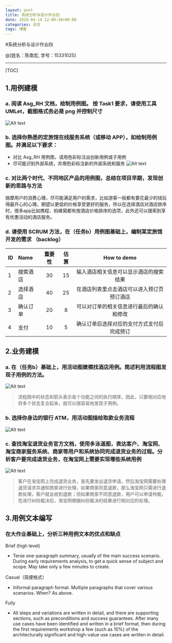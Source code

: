 ```yaml
---
layout: post
title: 系统分析与设计作业四
date: 2018-04-14 12:00:10+00:00
categories: 日志
tags: 博客
---
```

#系统分析与设计作业四

@[姓名：陈南宏, 学号：15331025]

-------------------

[TOC]

## 1.用例建模

### a. 阅读 Asg_RH 文档，绘制用例图。 按 Task1 要求，请使用工具 UMLet，截图格式务必是 png 并控制尺寸
![Alt text](https://github.com/obrcnh/obrcnh.github.io/raw/master/_imgs/reserve_hotel_1_a.png)

### b. 选择你熟悉的定旅馆在线服务系统（或移动 APP），如绘制用例图。并满足以下要求：
- 对比 Asg_RH 用例图，请用色彩标注出创新用例或子用例
- 尽可能识别外部系统，并用色彩标注新的外部系统和服务
![Alt text](https://github.com/obrcnh/obrcnh.github.io/raw/master/_imgs/reserve_hotel_1_b.png)

### c. 对比两个时代、不同地区产品的用例图，总结在项目早期，发现创新的思路与方法
揣摩用户的消费心理，尽可能满足用户的需求，比如游客一般都有要花最少的钱玩得最开心的心理，期望以更低的价格享受更好的服务，所以在选择酒店对酒店排序时，很多app比如携程、蚂蜂窝都有按酒店价格排序的选项，此外还可以搜索到享有优惠活动的酒店服务。

### d. 请使用 SCRUM 方法，在（任务b）用例图基础上，编制某定旅馆开发的需求 （backlog）
| ID  | Name     | 重要性 | 估算 | How to demo                               |
| --- | :------- | :--------: | :------: | :---------------------------------------: |
| 1   | 搜索酒店 | 30         | 15       | 输入酒店相关信息可以显示酒店的搜索结果              |
| 2   | 选择酒店 | 40          | 25       | 在酒店列表里点击酒店可以进入预订页预订酒店        |
| 3   | 确认订单 | 20          | 8        | 可以对订单的相关信息进行最后的确认和修改      |
| 4   | 支付     | 10         | 5        | 确认订单后选择对应的支付方式支付后完成预订                            |

## 2.业务建模

### a. 在（任务b）基础上，用活动图建模找酒店用例。简述利用流程图发现子用例的方法。
![Alt text](https://github.com/obrcnh/obrcnh.github.io/raw/master/_imgs/reserve_hotel_2_a.png)
> 流程图中的状态和箭头表示各个功能之间的执行顺序，因此，只要相对应地将多个状态复合起来，就可以很容易地发现子用例。

### b. 选择你身边的银行 ATM，用活动图描绘取款业务流程
![Alt text](https://github.com/obrcnh/obrcnh.github.io/raw/master/_imgs/ATM_2_b.png)

### c. 查找淘宝退货业务官方文档，使用多泳道图，表达客户、淘宝网、淘宝商家服务系统、商家等用户和系统协同完成退货业务的过程。分析客户要完成退货业务，在淘宝网上需要实现哪些系统用例
![Alt text](https://github.com/obrcnh/obrcnh.github.io/raw/master/_imgs/lane_2_c.png)
> 客户在淘宝网上完成退货业务，首先要发出退货申请，然后淘宝网需要处理退货请求并通知商家进行处理，如果商家同意退款，那么淘宝网只需进行退款处理，客户就会收到退款；但如果商家不同意退款，用户可以申请仲裁，在进行纠纷裁决后，淘宝网根据纠纷裁决的结果进行相对应的处理。

## 3.用例文本编写

### 在大作业基础上，分析三种用例文本的优点和缺点
Brief (high level)
- Terse one-paragraph summary, usually of the main success scenario. During early requirements analysis, to get a quick sense of subject and scope. May take only a few minutes to create.

Casual（简便格式）
- Informal paragraph format. Multiple paragraphs that cover various scenarios. When? As above.

Fully
- All steps and variations are written in detail, and there are supporting sections, such as preconditions and success guarantees. After many use cases have been identified and written in a brief format, then during the first requirements workshop a few (such as 10%) of the architecturally significant and high-value use cases are written in detail.
